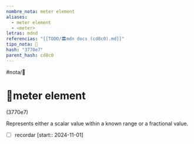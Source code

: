 ```yaml
---
nombre_nota: meter element
aliases:
  - meter element
  - <meter>
letras: mdnd
referencias: "[[TODO/🏛️mdn docs (cd8c0).md]]"
tipo_nota: 📑
hash: "3770e7"
parent_hash: cd8c0
---
```


#nota/📑

# 📑meter element
<div class="hash">(3770e7)</div>

Represents either a scalar value within a known range or a fractional value.



- [ ] recordar  [start:: 2024-11-01]
